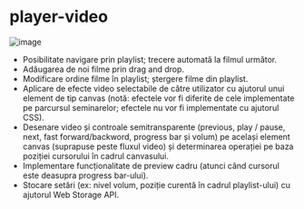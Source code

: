 # player-video

![image](https://user-images.githubusercontent.com/72071682/114767292-1dfdc380-9d70-11eb-8e8f-3dc71766ba32.png)


* Posibilitate navigare prin playlist; trecere automată la filmul următor.
* Adăugarea de noi filme prin drag and drop.
* Modificare ordine filme în playlist; ștergere filme din playlist.
* Aplicare de efecte video selectabile de către utilizator cu ajutorul unui element de tip canvas (notă: efectele vor fi diferite de cele implementate pe parcursul seminarelor; efectele nu vor fi implementate cu ajutorul CSS).
* Desenare video și controale semitransparente (previous, play / pause, next, fast forward/backword, progress bar și volum) pe același element canvas (suprapuse peste fluxul video) și determinarea operației pe baza poziției cursorului în cadrul canvasului.
* Implementare funcționalitate de preview cadru (atunci când cursorul este deasupra progress bar-ului).
* Stocare setări (ex: nivel volum, poziție curentă în cadrul playlist-ului) cu ajutorul Web Storage API.

